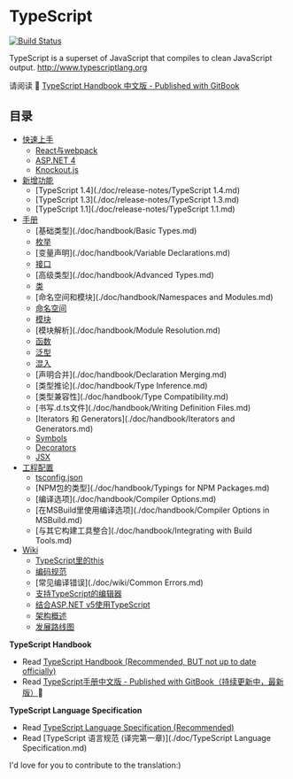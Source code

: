 # TypeScript

[![Build Status](https://travis-ci.org/zhongsp/TypeScript.svg?branch=master)](https://travis-ci.org/zhongsp/TypeScript)

TypeScript is a superset of JavaScript that compiles to clean JavaScript output.  http://www.typescriptlang.org

请阅读 :book: [TypeScript Handbook 中文版 - Published with GitBook](http://zhongsp.gitbooks.io/typescript-handbook/content/)


## 目录

* [快速上手](./doc/handbook/quick-start/README.md)
  * [React与webpack](./doc/handbook/quick-start/react-webpack.md)
  * [ASP.NET 4](./doc/handbook/quick-start/asp-net.md)
  * [Knockout.js](./doc/handbook/quick-start/knockout.md)
* [新增功能](./doc/release-notes/README.md)
  * [TypeScript 1.4](./doc/release-notes/TypeScript 1.4.md)
  * [TypeScript 1.3](./doc/release-notes/TypeScript 1.3.md)
  * [TypeScript 1.1](./doc/release-notes/TypeScript 1.1.md)
* [手册](./doc/handbook/README.md)
  * [基础类型](./doc/handbook/Basic Types.md)
  * [枚举](./doc/handbook/Enums.md)
  * [变量声明](./doc/handbook/Variable Declarations.md)
  * [接口](./doc/handbook/Interfaces.md)
  * [高级类型](./doc/handbook/Advanced Types.md)
  * [类](./doc/handbook/Classes.md)
  * [命名空间和模块](./doc/handbook/Namespaces and Modules.md)
  * [命名空间](./doc/handbook/Namespaces.md)
  * [模块](./doc/handbook/Modules.md)
  * [模块解析](./doc/handbook/Module Resolution.md)
  * [函数](./doc/handbook/Functions.md)
  * [泛型](./doc/handbook/Generics.md)
  * [混入](./doc/handbook/Mixins.md)
  * [声明合并](./doc/handbook/Declaration Merging.md)
  * [类型推论](./doc/handbook/Type Inference.md)
  * [类型兼容性](./doc/handbook/Type Compatibility.md)
  * [书写.d.ts文件](./doc/handbook/Writing Definition Files.md)
  * [Iterators 和 Generators](./doc/handbook/Iterators and Generators.md)
  * [Symbols](./doc/handbook/Symbols.md)
  * [Decorators](./doc/handbook/Decorators.md)
  * [JSX](./doc/handbook/JSX.md)
* [工程配置](./doc/handbook/README.md)
  * [tsconfig.json](./doc/handbook/tsconfig.json.md)
  * [NPM包的类型](./doc/handbook/Typings for NPM Packages.md)
  * [编译选项](./doc/handbook/Compiler Options.md)
  * [在MSBuild里使用编译选项](./doc/handbook/Compiler Options in MSBuild.md)
  * [与其它构建工具整合](./doc/handbook/Integrating with Build Tools.md)
* [Wiki](./doc/wiki/README.md)
  * [TypeScript里的this](./doc/wiki/this-in-TypeScript.md)
  * [编码规范](./doc/wiki/coding_guidelines.md)
  * [常见编译错误](./doc/wiki/Common Errors.md)
  * [支持TypeScript的编辑器](./doc/wiki/TypeScript-Editor-Support.md)
  * [结合ASP.NET v5使用TypeScript](./doc/wiki/Using-TypeScript-With-ASP.NET-5.md)
  * [架构概述](./doc/wiki/Architectural-Overview.md)
  * [发展路线图](./doc/wiki/Roadmap.md)


**TypeScript Handbook**

* Read [TypeScript Handbook (Recommended, BUT not up to date officially)](http://www.typescriptlang.org/Handbook)
* Read [TypeScript手册中文版 - Published with GitBook（持续更新中，最新版）](http://zhongsp.gitbooks.io/typescript-handbook/content/):book: 

**TypeScript Language Specification**

* Read [TypeScript Language Specification (Recommended)](https://github.com/Microsoft/TypeScript/blob/master/doc/spec.md)
* Read [TypeScript 语言规范 (译完第一章)](./doc/TypeScript Language Specification.md)

I'd love for you to contribute to the translation:)
